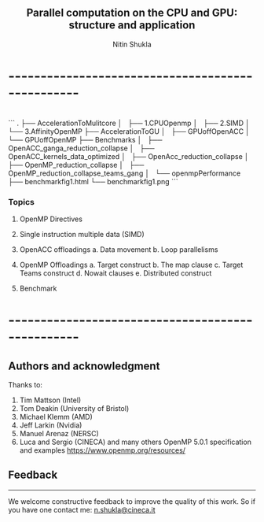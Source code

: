  <p align="center">

 </p>
 
 <h2 align="center"> Parallel computation on the CPU and GPU: structure and application </h2>

<p align="center">  Nitin Shukla   </p>
  
 
# -------------------------------------------------

<br> 
```
.
├── AccelerationToMulitcore
│   ├── 1.CPUOpenmp
│   ├── 2.SIMD
│   └── 3.AffinityOpenMP
├── AccelerationToGU
│   ├── GPUoffOpenACC
│   └── GPUoffOpenMP
├── Benchmarks
│   ├── OpenACC_ganga_reduction_collapse
│   ├── OpenACC_kernels_data_optimized
│   ├── OpenAcc_reduction_collapse
│   ├── OpenMP_reduction_collapse
│   ├── OpenMP_reduction_collapse_teams_gang
│   └── openmpPerformance
├── benchmarkfig1.html
└── benchmarkfig1.png
```
<br>

### Topics
1. OpenMP Directives
2. Single instruction multiple data (SIMD)
3. OpenACC offloadings 
  a. Data movement 
  b. Loop parallelisms 

4. OpenMP Offloadings 
  a. Target construct
  b. The map clause
  c. Target Teams construct 
  d. Nowait clauses 
  e. Distributed construct

5. Benchmark  
# -------------------------------------------------

## Authors and acknowledgment
Thanks to:
 1. Tim Mattson (Intel)
 2. Tom Deakin (University of Bristol)
 3. Michael Klemm (AMD)
 4. Jeff Larkin (Nvidia)
 5. Manuel Arenaz (NERSC)
 6. Luca and Sergio (CINECA)
and many others 
OpenMP 5.0.1 specification and examples https://www.openmp.org/resources/ 

## Feedback 
----------------------------------------
We welcome constructive feedback to improve the quality of this work. So if you have one contact me:
n.shukla@cineca.it
